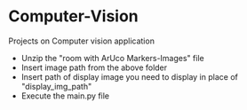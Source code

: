 # Computer-Vision
Projects on Computer vision application


- Unzip the "room with ArUco Markers-Images" file
- Insert image path from the above folder
- Insert path of display image you need to display in place of "display_img_path"
- Execute the main.py file

